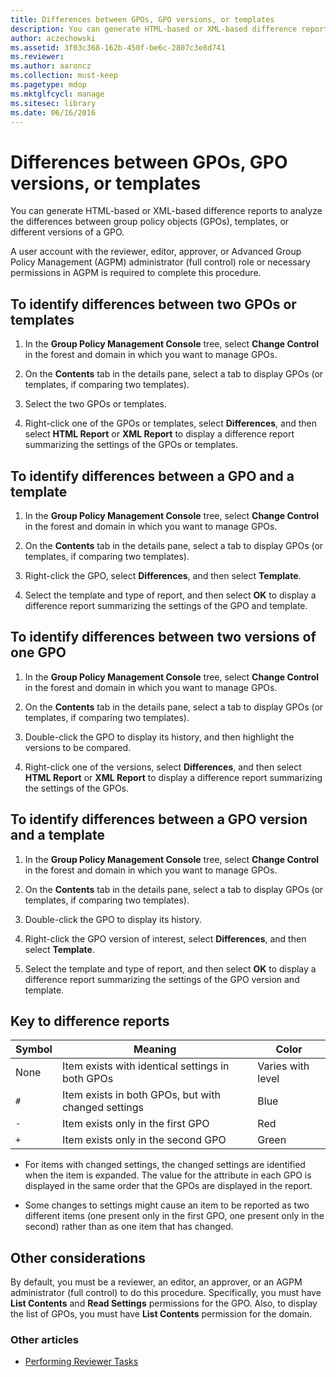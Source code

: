 ```yaml
---
title: Differences between GPOs, GPO versions, or templates
description: You can generate HTML-based or XML-based difference reports to analyze the differences between group policy objects (GPOs), templates, or different versions of a GPO.
author: aczechowski
ms.assetid: 3f03c368-162b-450f-be6c-2807c3e8d741
ms.reviewer:
ms.author: aaroncz
ms.collection: must-keep
ms.pagetype: mdop
ms.mktglfcycl: manage
ms.sitesec: library
ms.date: 06/16/2016
---
```



# Differences between GPOs, GPO versions, or templates

You can generate HTML-based or XML-based difference reports to analyze the differences between group policy objects (GPOs), templates, or different versions of a GPO.

A user account with the reviewer, editor, approver, or Advanced Group Policy Management (AGPM) administrator (full control) role or necessary permissions in AGPM is required to complete this procedure.

## To identify differences between two GPOs or templates

1.  In the **Group Policy Management Console** tree, select **Change Control** in the forest and domain in which you want to manage GPOs.

2.  On the **Contents** tab in the details pane, select a tab to display GPOs (or templates, if comparing two templates).

3.  Select the two GPOs or templates.

4.  Right-click one of the GPOs or templates, select **Differences**, and then select **HTML Report** or **XML Report** to display a difference report summarizing the settings of the GPOs or templates.

## To identify differences between a GPO and a template

1.  In the **Group Policy Management Console** tree, select **Change Control** in the forest and domain in which you want to manage GPOs.

2.  On the **Contents** tab in the details pane, select a tab to display GPOs (or templates, if comparing two templates).

3.  Right-click the GPO, select **Differences**, and then select **Template**.

4.  Select the template and type of report, and then select **OK** to display a difference report summarizing the settings of the GPO and template.

## To identify differences between two versions of one GPO

1.  In the **Group Policy Management Console** tree, select **Change Control** in the forest and domain in which you want to manage GPOs.

2.  On the **Contents** tab in the details pane, select a tab to display GPOs (or templates, if comparing two templates).

3.  Double-click the GPO to display its history, and then highlight the versions to be compared.

4.  Right-click one of the versions, select **Differences**, and then select **HTML Report** or **XML Report** to display a difference report summarizing the settings of the GPOs.

## To identify differences between a GPO version and a template

1.  In the **Group Policy Management Console** tree, select **Change Control** in the forest and domain in which you want to manage GPOs.

2.  On the **Contents** tab in the details pane, select a tab to display GPOs (or templates, if comparing two templates).

3.  Double-click the GPO to display its history.

4.  Right-click the GPO version of interest, select **Differences**, and then select **Template**.

5.  Select the template and type of report, and then select **OK** to display a difference report summarizing the settings of the GPO version and template.

## Key to difference reports

| Symbol | Meaning | Color |
|--|--|--|
| None | Item exists with identical settings in both GPOs | Varies with level |
| `#` | Item exists in both GPOs, but with changed settings | Blue |
| `-` | Item exists only in the first GPO | Red |
| `+` | Item exists only in the second GPO | Green |

- For items with changed settings, the changed settings are identified when the item is expanded. The value for the attribute in each GPO is displayed in the same order that the GPOs are displayed in the report.

- Some changes to settings might cause an item to be reported as two different items (one present only in the first GPO, one present only in the second) rather than as one item that has changed.

## Other considerations

By default, you must be a reviewer, an editor, an approver, or an AGPM administrator (full control) to do this procedure. Specifically, you must have **List Contents** and **Read Settings** permissions for the GPO. Also, to display the list of GPOs, you must have **List Contents** permission for the domain.

### Other articles

- [Performing Reviewer Tasks](performing-reviewer-tasks-agpm40.md)
